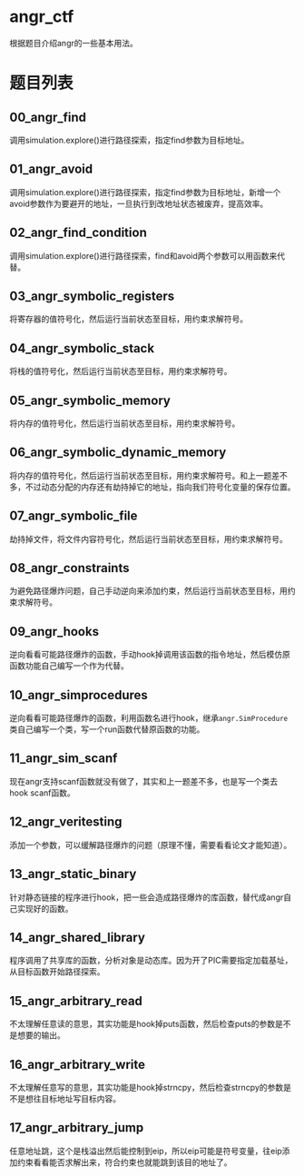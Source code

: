 # angr_ctf

根据题目介绍angr的一些基本用法。

# 题目列表

## 00_angr_find
调用simulation.explore()进行路径探索，指定find参数为目标地址。

## 01_angr_avoid
调用simulation.explore()进行路径探索，指定find参数为目标地址，新增一个avoid参数作为要避开的地址，一旦执行到改地址状态被废弃，提高效率。

## 02_angr_find_condition
调用simulation.explore()进行路径探索，find和avoid两个参数可以用函数来代替。

## 03_angr_symbolic_registers
将寄存器的值符号化，然后运行当前状态至目标，用约束求解符号。

## 04_angr_symbolic_stack
将栈的值符号化，然后运行当前状态至目标，用约束求解符号。

## 05_angr_symbolic_memory
将内存的值符号化，然后运行当前状态至目标，用约束求解符号。

## 06_angr_symbolic_dynamic_memory
将内存的值符号化，然后运行当前状态至目标，用约束求解符号。和上一题差不多，不过动态分配的内存还有劫持掉它的地址，指向我们符号化变量的保存位置。

## 07_angr_symbolic_file
劫持掉文件，将文件内容符号化，然后运行当前状态至目标，用约束求解符号。

## 08_angr_constraints
为避免路径爆炸问题，自己手动逆向来添加约束，然后运行当前状态至目标，用约束求解符号。

## 09_angr_hooks
逆向看看可能路径爆炸的函数，手动hook掉调用该函数的指令地址，然后模仿原函数功能自己编写一个作为代替。

## 10_angr_simprocedures
逆向看看可能路径爆炸的函数，利用函数名进行hook，继承`angr.SimProcedure`类自己编写一个类，写一个run函数代替原函数的功能。

## 11_angr_sim_scanf
现在angr支持scanf函数就没有做了，其实和上一题差不多，也是写一个类去hook scanf函数。

## 12_angr_veritesting
添加一个参数，可以缓解路径爆炸的问题（原理不懂，需要看看论文才能知道）。

## 13_angr_static_binary
针对静态链接的程序进行hook，把一些会造成路径爆炸的库函数，替代成angr自己实现好的函数。

## 14_angr_shared_library
程序调用了共享库的函数，分析对象是动态库。因为开了PIC需要指定加载基址，从目标函数开始路径探索。

## 15_angr_arbitrary_read
不太理解任意读的意思，其实功能是hook掉puts函数，然后检查puts的参数是不是想要的输出。

## 16_angr_arbitrary_write
不太理解任意写的意思，其实功能是hook掉strncpy，然后检查strncpy的参数是不是想往目标地址写目标内容。

## 17_angr_arbitrary_jump
任意地址跳，这个是栈溢出然后能控制到eip，所以eip可能是符号变量，往eip添加约束看看能否求解出来，符合约束也就能跳到该目的地址了。
